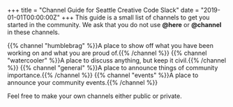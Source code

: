 +++
title = "Channel Guide for Seattle Creative Code Slack"
date = "2019-01-01T00:00:00Z"
+++
This guide is a small list of channels to get you started in the community. We ask that you do
not use **@here** or **@channel** in these channels.

{{% channel "humblebrag" %}}A place to show off what you have been working on and what you are proud of.{{% /channel %}}
{{% channel "watercooler" %}}A place to discuss anything, but keep it civil.{{% /channel %}}
{{% channel "general" %}}A place to announce things of community importance.{{% /channel %}}
{{% channel "events" %}}A place to announce your community events.{{% /channel %}}

Feel free to make your own channels either public or private.
